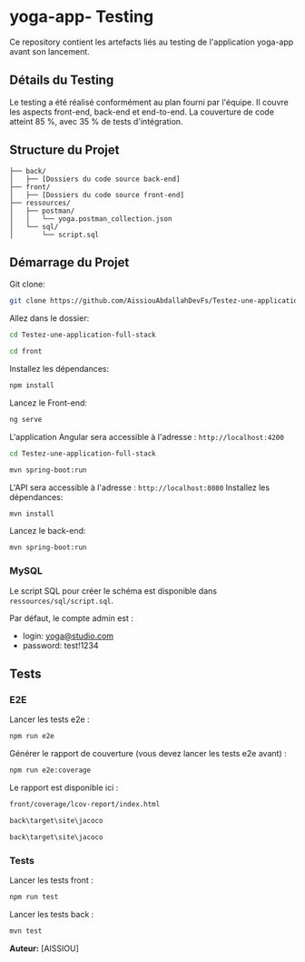 # yoga-app- Testing

Ce repository contient les artefacts liés au testing de l'application yoga-app avant son lancement.

## Détails du Testing

Le testing a été réalisé conformément au plan fourni par l'équipe. Il couvre les aspects front-end, back-end et end-to-end. La couverture de code atteint 85 %, avec 35 % de tests d'intégration.

## Structure du Projet

```
├── back/
│   ├── [Dossiers du code source back-end]
├── front/
│   ├── [Dossiers du code source front-end]
├── ressources/
│   ├── postman/
│   │   └── yoga.postman_collection.json
│   └── sql/
│       └── script.sql
```
## Démarrage du Projet

Git clone:

```bash
git clone https://github.com/AissiouAbdallahDevFs/Testez-une-application-full-stack.git
```

Allez dans le dossier:

```bash
cd Testez-une-application-full-stack
```
```bash
cd front
```
Installez les dépendances:

```bash
npm install
```
Lancez le Front-end:

```bash
ng serve
```

L'application Angular sera accessible à l'adresse : `http://localhost:4200`

```bash
cd Testez-une-application-full-stack
```

```bash
mvn spring-boot:run
```

L'API sera accessible à l'adresse : `http://localhost:8080`
Installez les dépendances:

```bash
mvn install
```
Lancez le back-end:

```bash
mvn spring-boot:run
```



### MySQL

Le script SQL pour créer le schéma est disponible dans `ressources/sql/script.sql`.

Par défaut, le compte admin est :
- login: yoga@studio.com
- password: test!1234

## Tests

### E2E

Lancer les tests e2e :

```bash
npm run e2e
```

Générer le rapport de couverture (vous devez lancer les tests e2e avant) :

```bash
npm run e2e:coverage
```

Le rapport est disponible ici :

```bash
front/coverage/lcov-report/index.html
```
```bash
back\target\site\jacoco
```
```bash
back\target\site\jacoco
```

### Tests 

Lancer les tests front :

```bash
npm run test
```
Lancer les tests back :

```bash
mvn test
```



**Auteur:** [AISSIOU]